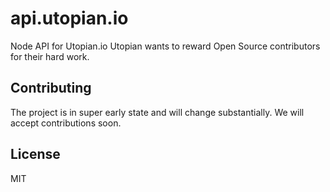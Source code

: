 # api.utopian.io
Node API for Utopian.io
Utopian wants to reward Open Source contributors for their hard work.

## Contributing
The project is in super early state and will change substantially. We will accept contributions soon.

## License
MIT
